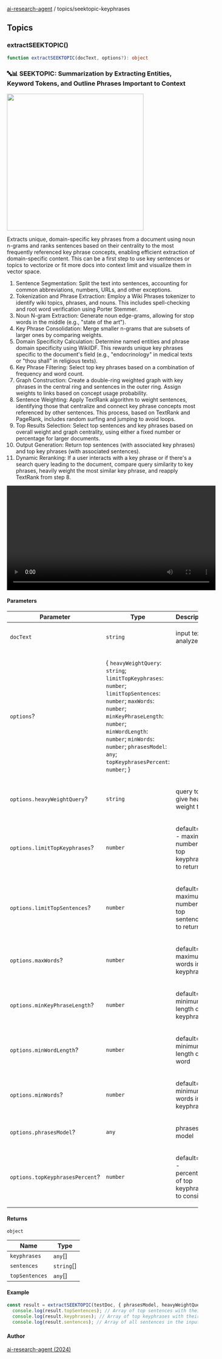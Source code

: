 [ai-research-agent](../modules.md) / topics/seektopic-keyphrases

## Topics

### extractSEEKTOPIC()

```ts
function extractSEEKTOPIC(docText, options?): object
```

### 🔤📊 SEEKTOPIC: Summarization by Extracting Entities, Keyword Tokens, and Outline Phrases Important to Context 
<img src="https://i.imgur.com/gZ4kI1V.png" width="360px" />

Extracts unique, domain-specific key phrases from a document using noun 
n-grams and ranks sentences based on their centrality to the most frequently 
referenced key phrase concepts,  enabling efficient extraction of 
domain-specific content. This can be a first step to use key sentences or topics
to vectorize or fit more docs into context limit and visualize them in vector space.
1. Sentence Segmentation: Split the text into sentences, accounting for 
   common abbreviations, numbers, URLs, and other exceptions.
2. Tokenization and Phrase Extraction: Employ a Wiki Phrases tokenizer to 
   identify wiki topics, phrases, and nouns. This includes spell-checking 
   and root word verification using Porter Stemmer.
3. Noun N-gram Extraction: Generate noun edge-grams, allowing for stop words 
   in the middle (e.g., "state of the art").
4. Key Phrase Consolidation: Merge smaller n-grams that are subsets of 
   larger ones by comparing weights.
5. Domain Specificity Calculation: Determine named entities and phrase 
   domain specificity using WikiIDF. This rewards unique key phrases 
   specific to the document's field (e.g., "endocrinology" in medical texts 
   or "thou shall" in religious texts).
6. Key Phrase Filtering: Select top key phrases based on a combination of 
   frequency and word count.
7. Graph Construction: Create a double-ring weighted graph with key phrases 
   in the central ring and sentences in the outer ring. Assign weights to 
   links based on concept usage probability.
8. Sentence Weighting: Apply TextRank algorithm to weight sentences, 
   identifying those that centralize and connect key phrase concepts most 
   referenced by other sentences. This process, based on TextRank and 
   PageRank, includes random surfing and jumping to avoid loops.
9. Top Results Selection: Select top sentences and key phrases based on 
   overall weight and graph centrality, using either a fixed number or 
   percentage for larger documents.
10. Output Generation: Return top sentences (with associated key phrases) 
    and top key phrases (with associated sentences).
11. Dynamic Reranking: If a user interacts with a key phrase or if there's a 
    search query leading to the document, compare query similarity to key 
    phrases, heavily weight the most similar key phrase, and reapply 
    TextRank from step 8.

<video src="https://github.com/user-attachments/assets/73348d63-7671-4e20-8df9-29a13d5b0768" 
 width="550px" controls />

#### Parameters

<table>
<thead>
<tr>
<th>Parameter</th>
<th>Type</th>
<th>Description</th>
</tr>
</thead>
<tbody>
<tr>
<td>

`docText`

</td>
<td>

`string`

</td>
<td>

input text to analyze

</td>
</tr>
<tr>
<td>

`options`?

</td>
<td>

\{ `heavyWeightQuery`: `string`; `limitTopKeyphrases`: `number`; `limitTopSentences`: `number`; `maxWords`: `number`; `minKeyPhraseLength`: `number`; `minWordLength`: `number`; `minWords`: `number`; `phrasesModel`: `any`; `topKeyphrasesPercent`: `number`; \}

</td>
<td>

</td>
</tr>
<tr>
<td>

`options.heavyWeightQuery`?

</td>
<td>

`string`

</td>
<td>

query to give heavy weight to

</td>
</tr>
<tr>
<td>

`options.limitTopKeyphrases`?

</td>
<td>

`number`

</td>
<td>

default=10 - maximum number of top keyphrases to return

</td>
</tr>
<tr>
<td>

`options.limitTopSentences`?

</td>
<td>

`number`

</td>
<td>

default=5 - maximum number of top sentences to return

</td>
</tr>
<tr>
<td>

`options.maxWords`?

</td>
<td>

`number`

</td>
<td>

default=5 - maximum words in a keyphrase

</td>
</tr>
<tr>
<td>

`options.minKeyPhraseLength`?

</td>
<td>

`number`

</td>
<td>

default=6 - minimum length of a keyphrase

</td>
</tr>
<tr>
<td>

`options.minWordLength`?

</td>
<td>

`number`

</td>
<td>

default=3 - minimum length of a word

</td>
</tr>
<tr>
<td>

`options.minWords`?

</td>
<td>

`number`

</td>
<td>

default=1 - minimum words in a keyphrase

</td>
</tr>
<tr>
<td>

`options.phrasesModel`?

</td>
<td>

`any`

</td>
<td>

phrases model

</td>
</tr>
<tr>
<td>

`options.topKeyphrasesPercent`?

</td>
<td>

`number`

</td>
<td>

default=0.2 - percentage of top keyphrases to consider

</td>
</tr>
</tbody>
</table>

#### Returns

`object`

| Name | Type |
| ------ | ------ |
| `keyphrases` | `any`[] |
| `sentences` | `string`[] |
| `topSentences` | `any`[] |

#### Example

```ts
const result = extractSEEKTOPIC(testDoc, { phrasesModel, heavyWeightQuery: "self attention", limitTopSentences: 10});
  console.log(result.topSentences); // Array of top sentences with their keyphrases and weights
  console.log(result.keyphrases); // Array of top keyphrases with their weights and associated sentence indices
  console.log(result.sentences); // Array of all sentences in the input text
```

#### Author

[ai-research-agent (2024)](https://airesearch.js.org)
